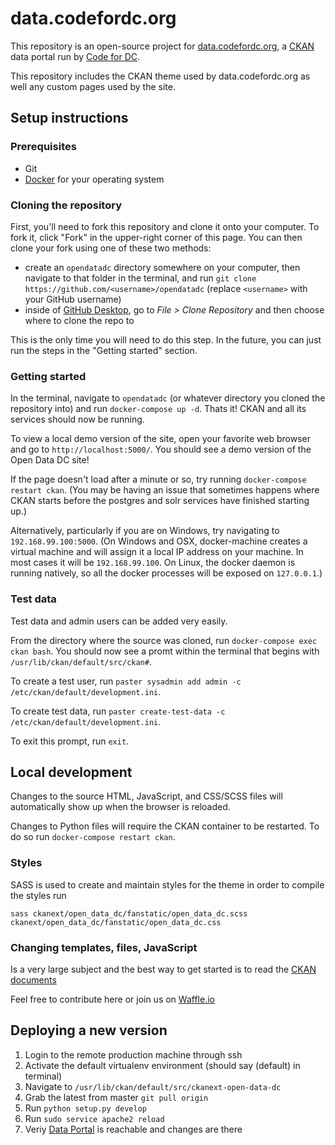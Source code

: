 # data.codefordc.org

This repository is an open-source project for [data.codefordc.org](http://data.codefordc.org/), a [CKAN](https://ckan.org/) data portal run by [Code for DC](https://codefordc.org/).

This repository includes the CKAN theme used by data.codefordc.org as well any custom pages used by the site.

## Setup instructions

### Prerequisites

- Git
- [Docker](https://docs.docker.com/engine/installation/) for your operating system

### Cloning the repository

First, you'll need to fork this repository and clone it onto your computer. To fork it, click "Fork" in the upper-right corner of this page. You can then clone your fork using one of these two methods:
- create an `opendatadc` directory somewhere on your computer, then navigate to that folder in the terminal, and run `git clone https://github.com/<username>/opendatadc` (replace `<username>` with your GitHub username)
- inside of [GitHub Desktop](https://desktop.github.com/), go to _File > Clone Repository_ and then choose where to clone the repo to

This is the only time you will need to do this step. In the future, you can just run the steps in the "Getting started" section.

### Getting started

In the terminal, navigate to `opendatadc` (or whatever directory you cloned the repository into) and run `docker-compose up -d`. Thats it! CKAN and all its services should now be running.

To view a local demo version of the site, open your favorite web browser and go to `http://localhost:5000/`. You should see a demo version of the Open Data DC site!

If the page doesn't load after a minute or so, try running `docker-compose restart ckan`. (You may be having an issue that sometimes happens where CKAN starts before the postgres and solr services have finished starting up.)

Alternatively, particularly if you are on Windows, try navigating to `192.168.99.100:5000`. (On Windows and OSX, docker-machine creates a virtual machine and will assign it a local IP address on your machine. In most cases it will be `192.168.99.100`. On Linux, the docker daemon is running natively, so all the docker processes will be exposed on `127.0.0.1`.)

### Test data

Test data and admin users can be added very easily.

From the directory where the source was cloned, run `docker-compose exec ckan bash`. You should now see a promt within the terminal that begins with `/usr/lib/ckan/default/src/ckan#`.

To create a test user, run `paster sysadmin add admin -c /etc/ckan/default/development.ini`.

To create test data, run `paster create-test-data -c /etc/ckan/default/development.ini`.

To exit this prompt, run `exit`.

## Local development

Changes to the source HTML, JavaScript, and CSS/SCSS files will automatically show up when the browser is reloaded.

Changes to Python files will require the CKAN container to be restarted.  To do so run `docker-compose restart ckan`.

### Styles

SASS is used to create and maintain styles for the theme in order to compile the styles run
```
sass ckanext/open_data_dc/fanstatic/open_data_dc.scss ckanext/open_data_dc/fanstatic/open_data_dc.css 
```

### Changing templates, files, JavaScript

Is a very large subject and the best way to get started is to read the [CKAN documents](http://docs.ckan.org/en/latest/theming/templates.html)

Feel free to contribute here or join us on [Waffle.io](https://waffle.io/codefordc/data.codefordc.org)

## Deploying a new version

1. Login to the remote production machine through ssh
2. Activate the default virtualenv environment (should say (default) in terminal)
3. Navigate to `/usr/lib/ckan/default/src/ckanext-open-data-dc`
4. Grab the latest from master `git pull origin`
5. Run `python setup.py develop`
6. Run `sudo service apache2 reload`
7. Veriy [Data Portal](data.codefordc.org) is reachable and changes are there
